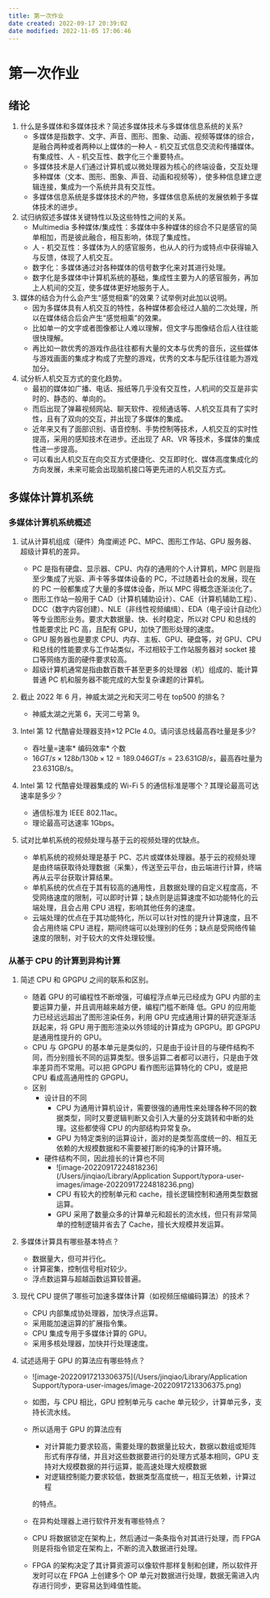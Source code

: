 ```yaml
---
title: 第一次作业
date created: 2022-09-17 20:39:02
date modified: 2022-11-05 17:06:46
---
```


# 第一次作业

## 绪论

1. 什么是多媒体和多媒体技术？简述多媒体技术与多媒体信息系统的关系?
   - 多媒体是指数字、文字、声音、图形、图象、动画、视频等媒体的综合，是融合两种或者两种以上媒体的一种人 - 机交互式信息交流和传播媒体。有集成性、人 - 机交互性、数字化三个重要特点。
   - 多媒体技术是人们通过计算机或以微处理器为核心的终端设备，交互处理多种媒体（文本、图形、图象、声音、动画和视频等），使多种信息建立逻辑连接，集成为一个系统并具有交互性。
   - 多媒体信息系统是多媒体技术的产物，多媒体信息系统的发展依赖于多媒体技术的进步。
2. 试归纳叙述多媒体关键特性以及这些特性之间的关系。
   - Multimedia 多种媒体/集成性：多媒体中多种媒体的综合不只是感官的简单相加，而是彼此融合，相互影响，体现了集成性。
   - 人 - 机交互性：多媒体为人的感官服务，也从人的行为或特点中获得输入与反馈，体现了人机交互。
   - 数字化：多媒体通过对各种媒体的信号数字化来对其进行处理。
   - 数字化是多媒体中计算机系统的基础，集成性主要为人的感官服务，再加上人机间的交互，使多媒体更好地服务于人。
3. 媒体的结合为什么会产生“感觉相乘”的效果？试举例对此加以说明。
   - 因为多媒体具有人机交互的特性，各种媒体都会经过人脑的二次处理，所以在媒体结合后会产生“感觉相乘”的效果。
   - 比如单一的文字或者图像都让人难以理解，但文字与图像结合后人往往能很快理解。
   - 再比如一款优秀的游戏作品往往都有大量的文本与优秀的音乐，这些媒体与游戏画面的集成才构成了完整的游戏，优秀的文本与配乐往往能为游戏加分。
4. 试分析人机交互方式的变化趋势。
   - 最初的媒体如广播、电话、报纸等几乎没有交互性，人机间的交互是非实时的、静态的、单向的。
   - 而后出现了弹幕视频网站、聊天软件、视频通话等、人机交互具有了实时性，且有了双向的交互，并出现了多媒体的集成。
   - 近年来又有了面部识别、语音控制、手势控制等技术，人机交互的实时性提高，采用的感知技术在进步。还出现了 AR、VR 等技术，多媒体的集成性进一步提高。
   - 可以看出人机交互在向交互方式便捷化、交互即时化、媒体高度集成化的方向发展，未来可能会出现脑机接口等更先进的人机交互方式。

## 多媒体计算机系统

### 多媒体计算机系统概述

1. 试从计算机组成（硬件）角度阐述 PC、MPC、图形工作站、GPU 服务器、超级计算机的差异。

   - PC 是指有硬盘、显示器、CPU、内存的通用的个人计算机，MPC 则是指至少集成了光驱、声卡等多媒体设备的 PC，不过随着社会的发展，现在的 PC 一般都集成了大量的多媒体设备，所以 MPC 得概念逐渐淡化了。
   - 图形工作站一般用于 CAD（计算机辅助设计）、CAE（计算机辅助工程）、DCC（数字内容创建）、NLE（非线性视频编缉）、EDA（电子设计自动化）等专业图形业务。要求大数据量、快、长时稳定，所以对 CPU 和总线的性能要求比 PC 高，且配有 GPU，加快了图形处理的速度。
   - GPU 服务器也是要求 CPU、内存、主板、GPU、硬盘等，对 GPU、CPU 和总线的性能要求与工作站类似，不过相较于工作站服务器对 socket 接口等网络方面的硬件要求较高。
   - 超级计算机通常是指由数百数千甚至更多的处理器（机）组成的、能计算普通 PC 机和服务器不能完成的大型复杂课题的计算机。
2. 截止 2022 年 6 月，神威太湖之光和天河二号在 top500 的排名？
   - 神威太湖之光第 6，天河二号第 9。
3. Intel 第 12 代酷睿处理器支持×12 PCIe 4.0。请问该总线最高吞吐量是多少?
   - 吞吐量=速率\* 编码效率\* 个数
   - $16GT/s \times 128b/130b \times 12=189.046GT/s=23.631GB/s$，最高吞吐量为 23.631GB/s。
4. Intel 第 12 代酷睿处理器集成的 Wi-Fi 5 的通信标准是哪个？其理论最高可达速率是多少？
   - 通信标准为 IEEE 802.11ac。
   - 理论最高可达速率 1Gbps。
5. 试对比单机系统的视频处理与基于云的视频处理的优缺点。
   - 单机系统的视频处理是基于 PC、芯片或媒体处理器。基于云的视频处理是由终端获取待处理数据（采集），传送至云平台，由云端进行计算，终端再从云平台获取计算结果。
   - 单机系统的优点在于其有较高的通用性，且数据处理的自定义程度高，不受网络速度的限制，可以即时计算；缺点则是运算速度不如功能特化的云端处理，且会占用 CPU 进程，影响其他任务的速度。
   - 云端处理的优点在于其功能特化，所以可以针对性的提升计算速度，且不会占用终端 CPU 进程，期间终端可以处理别的任务；缺点是受网络传输速度的限制，对于较大的文件处理较慢。

### 从基于 CPU 的计算到异构计算

1. 简述 CPU 和 GPGPU 之间的联系和区别。

   - 随着 GPU 的可编程性不断增强，可编程浮点单元已经成为 GPU 内部的主要运算力量，并且调用越来越方便，编程门槛不断降 低。GPU 的应用能力已经远远超出了图形渲染任务，利用 GPU 完成通用计算的研究逐渐活跃起来，将 GPU 用于图形渲染以外领域的计算成为 GPGPU。即 GPGPU 是通用性提升的 GPU。
   - CPU 与 GPGPU 的基本单元是类似的，只是由于设计目的与硬件结构不同，而分别擅长不同的运算类型。很多运算二者都可以进行，只是由于效率差异而不常用。可以把 GPGPU 看作图形运算特化的 CPU，或是把 CPU 看成高通用性的 GPGPU。
   - 区别
	 - 设计目的不同
	   - CPU 为通用计算机设计，需要很强的通用性来处理各种不同的数据类型，同时又要逻辑判断又会引入大量的分支跳转和中断的处理。这些都使得 CPU 的内部结构异常复杂。
	   - GPU 为特定类别的运算设计，面对的是类型高度统一的、相互无依赖的大规模数据和不需要被打断的纯净的计算环境。
	 - 硬件结构不同，因此擅长的计算也不同
	   - ![image-20220917224818236](/Users/jinqiao/Library/Application Support/typora-user-images/image-20220917224818236.png)
	   - CPU 有较大的控制单元和 cache，擅长逻辑控制和通用类型数据运算。
	   - GPU 采用了数量众多的计算单元和超长的流水线，但只有非常简单的控制逻辑并省去了 Cache，擅长大规模并发运算。

2. 多媒体计算具有哪些基本特点？

   - 数据量大，但可并行化。
   - 计算密集，控制信号相对较少。
   - 浮点数运算与超越函数运算较普遍。

3. 现代 CPU 提供了哪些可加速多媒体计算（如视频压缩编码算法）的技术？

   - CPU 内部集成协处理器，加快浮点运算。
   - 采用能加速运算的扩展指令集。
   - CPU 集成专用于多媒体计算的 GPU。
   - 采用多核处理器，加快并行处理速度。

4. 试述适用于 GPU 的算法应有哪些特点？

   - ![image-20220917213306375](/Users/jinqiao/Library/Application Support/typora-user-images/image-20220917213306375.png)
   - 如图，与 CPU 相比，GPU 控制单元与 cache 单元较少，计算单元多，支持长流水线。
   - 所以适用于 GPU 的算法应有
	 - 对计算能力要求较高，需要处理的数据量比较大，数据以数组或矩阵形式有序存储，并且对这些数据要进行的处理方式基本相同，GPU 支持对大规模数据的并行运算，能高速处理大规模数据
	 - 对逻辑控制能力要求较低，数据类型高度统一，相互无依赖，计算过程

	 的特点。

   - 在异构处理器上进行软件开发有哪些特点？
   - CPU 将数据锁定在架构上，然后通过一条条指令对其进行处理，而 FPGA 则是将指令锁定在架构上，不断的流入数据进行处理。
   - FPGA 的架构决定了其计算资源可以像软件那样复制和创建，所以软件开发时可以在 FPGA 上创建多个 OP 单元对数据进行处理，数据无需进入内存进行同步，更容易达到峰值性能。
